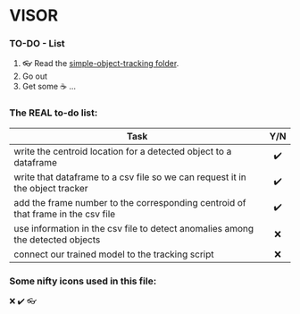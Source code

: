 # VISOR

### TO-DO - List

1. 👓 Read the [simple-object-tracking folder](https://github.com/HarrySoteriou/VISOR/tree/master/simple-object-tracking).
1. Go out 
1. Get some :coffee: ... 


### The REAL to-do list:

| Task                                                                                |   Y/N    |
|-------------------------------------------------------------------------------------|:-----------:|
| write the centroid location for a detected object to a dataframe                    |      ✔️     |
| write that dataframe to a csv file so we can request it in the object tracker       |      ✔️     |
| add the frame number to the corresponding centroid of that frame in the csv file    |      ✔️     |
| use information in the csv file to detect anomalies among the detected objects      |      ❌     |
| connect our trained model to the tracking script                                    |      ❌     |







### Some nifty icons used in this file:

❌
✔️
👓

